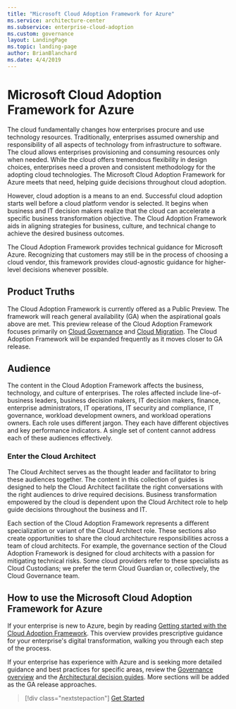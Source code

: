 ```yaml
---
title: "Microsoft Cloud Adoption Framework for Azure"
ms.service: architecture-center
ms.subservice: enterprise-cloud-adoption
ms.custom: governance
layout: LandingPage
ms.topic: landing-page
author: BrianBlanchard
ms.date: 4/4/2019
---
```


# Microsoft Cloud Adoption Framework for Azure

The cloud fundamentally changes how enterprises procure and use technology resources. Traditionally, enterprises assumed ownership and responsibility of all aspects of technology from infrastructure to software. The cloud allows enterprises provisioning and consuming resources only when needed. While the cloud offers tremendous flexibility in design choices, enterprises need a proven and consistent methodology for the adopting cloud technologies. The Microsoft Cloud Adoption Framework for Azure meets that need, helping guide decisions throughout cloud adoption.

However, cloud adoption is a means to an end. Successful cloud adoption starts well before a cloud platform vendor is selected. It begins when business and IT decision makers realize that the cloud can accelerate a specific business transformation objective. The Cloud Adoption Framework aids in aligning strategies for business, culture, and technical change to achieve the desired business outcomes.

The Cloud Adoption Framework provides technical guidance for Microsoft Azure. Recognizing that customers may still be in the process of choosing a cloud vendor, this framework provides cloud-agnostic guidance for higher-level decisions whenever possible.

## Product Truths

The Cloud Adoption Framework is currently offered as a Public Preview. The framework will reach general availability (GA) when the aspirational goals above are met. This preview release of the Cloud Adoption Framework focuses primarily on [Cloud Governance](./governance/journeys/overview.md) and [Cloud Migration](./migrate/overview.md). The Cloud Adoption Framework will be expanded frequently as it moves closer to GA release.

## Audience

The content in the Cloud Adoption Framework affects the business, technology, and culture of enterprises. The roles affected include line-of-business leaders, business decision makers, IT decision makers, finance, enterprise administrators, IT operations, IT security and compliance, IT governance, workload development owners, and workload operations owners. Each role uses different jargon. They each have different objectives and key performance indicators. A single set of content cannot address each of these audiences effectively.

### Enter the Cloud Architect

The Cloud Architect serves as the thought leader and facilitator to bring these audiences together. The content in this collection of guides is designed to help the Cloud Architect facilitate the right conversations with the right audiences to drive required decisions. Business transformation empowered by the cloud is dependent upon the Cloud Architect role to help guide decisions throughout the business and IT.

Each section of the Cloud Adoption Framework represents a different specialization or variant of the Cloud Architect role. These sections also create opportunities to share the cloud architecture responsibilities across a team of cloud architects. For example, the governance section of the Cloud Adoption Framework is designed for cloud architects with a passion for mitigating technical risks. Some cloud providers refer to these specialists as Cloud Custodians; we prefer the term Cloud Guardian or, collectively, the Cloud Governance team.

## How to use the Microsoft Cloud Adoption Framework for Azure

If your enterprise is new to Azure, begin by reading [Getting started with the Cloud Adoption Framework](./getting-started/index.md). This overview provides prescriptive guidance for your enterprise's digital transformation, walking you through each step of the process.

If your enterprise has experience with Azure and is seeking more detailed guidance and best practices for specific areas, review the  [Governance overview](./governance/overview.md) and the [Architectural decision guides](./decision-guides/overview.md). More sections will be added as the GA release approaches.

> [!div class="nextstepaction"]
> [Get Started](./getting-started/index.md)
